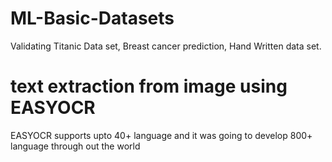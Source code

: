 # ML-Basic-Datasets
Validating Titanic Data set,
Breast cancer prediction, 
Hand Written data set.


# text extraction from image using EASYOCR

EASYOCR supports upto 40+ language and it was going to develop 800+ language through out the world
